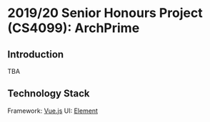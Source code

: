 # 2019/20 Senior Honours Project (CS4099): ArchPrime

## Introduction

TBA

## Technology Stack

Framework: [Vue.js](https://vuejs.org/)
UI: [Element](https://element.eleme.io/#/zh-CN)
